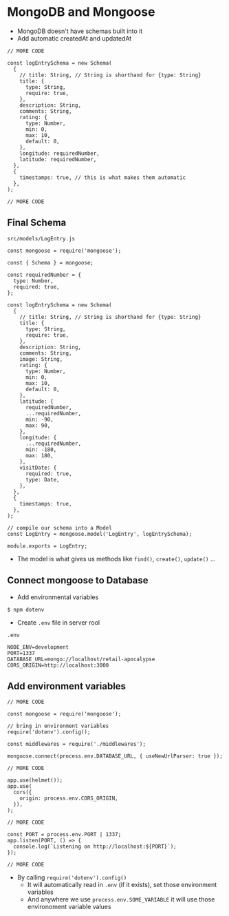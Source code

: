 # MongoDB and Mongoose
* MongoDB doesn't have schemas built into it
* Add automatic createdAt and updatedAt

```
// MORE CODE

const logEntrySchema = new Schema(
  {
    // title: String, // String is shorthand for {type: String}
    title: {
      type: String,
      require: true,
    },
    description: String,
    comments: String,
    rating: {
      type: Number,
      min: 0,
      max: 10,
      default: 0,
    },
    longitude: requiredNumber,
    latitude: requiredNumber,
  },
  {
    timestamps: true, // this is what makes them automatic
  },
);

// MORE CODE
```

## Final Schema
`src/models/LogEntry.js`

```
const mongoose = require('mongoose');

const { Schema } = mongoose;

const requiredNumber = {
  type: Number,
  required: true,
};

const logEntrySchema = new Schema(
  {
    // title: String, // String is shorthand for {type: String}
    title: {
      type: String,
      require: true,
    },
    description: String,
    comments: String,
    image: String,
    rating: {
      type: Number,
      min: 0,
      max: 10,
      default: 0,
    },
    latitude: {
      requiredNumber,
      ...requiredNumber,
      min: -90,
      max: 90,
    },
    longitude: {
      ...requiredNumber,
      min: -180,
      max: 180,
    },
    visitDate: {
      required: true,
      type: Date,
    },
  },
  {
    timestamps: true,
  },
);

// compile our schema into a Model
const LogEntry = mongoose.model('LogEntry', logEntrySchema);

module.exports = LogEntry;
```

* The model is what gives us methods like `find()`, `create()`, `update()` ...


## Connect mongoose to Database
* Add environmental variables

`$ npm dotenv`

* Create `.env` file in server rool

`.env`

```
NODE_ENV=development
PORT=1337
DATABASE_URL=mongo://localhost/retail-apocalypse
CORS_ORIGIN=http://localhost:3000
```

## Add environment variables
```
// MORE CODE

const mongoose = require('mongoose');

// bring in environment variables
require('dotenv').config();

const middlewares = require('./middlewares');

mongoose.connect(process.env.DATABASE_URL, { useNewUrlParser: true });

// MORE CODE

app.use(helmet());
app.use(
  cors({
    origin: process.env.CORS_ORIGIN,
  }),
);

// MORE CODE

const PORT = process.env.PORT | 1337;
app.listen(PORT, () => {
  console.log(`Listening on http://localhost:${PORT}`);
});

// MORE CODE
```

* By calling `require('dotenv').config()`
    - It will automatically read in `.env` (if it exists), set those environment variables
    - And anywhere we use `process.env.SOME_VARIABLE` it will use those environoment variable values

